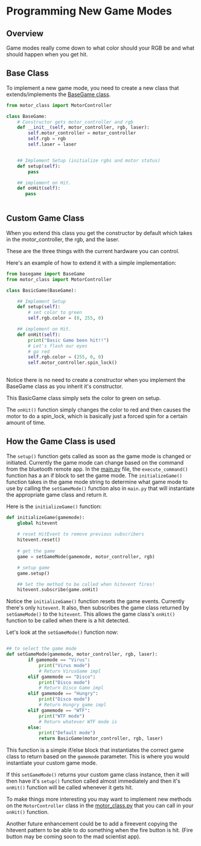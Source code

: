 # Programming New Game Modes

## Overview
Game modes really come down to what color should your RGB be and what should happen when you get hit.

## Base Class
To implement a new game mode, you need to create a new class that extends/implements the [BaseGame class](https://github.com/javaplus/MadScientist/blob/3be6801566cf3852717db674f972e4c576ec4078/code/basegame.py#L3).

```Python
from motor_class import MotorController

class BaseGame:
    # Constructor gets motor_controller and rgb
    def __init__(self, motor_controller, rgb, laser):
        self.motor_controller = motor_controller
        self.rgb = rgb
        self.laser = laser


    ## Implement Setup (initialize rgbs and motor status)
    def setup(self):
        pass

    ## implement on Hit.
    def onHit(self):
       pass
    

```

## Custom Game Class

When you extend this class you get the constructor by default which takes in the motor_controller, the rgb, and the laser.

These are the three things with the current hardware you can control.

Here's an example of how to extend it with a simple implementation:

```Python
from basegame import BaseGame
from motor_class import MotorController

class BasicGame(BaseGame):

    ## Implement Setup
    def setup(self):
        # set color to green
        self.rgb.color = (0, 255, 0)

    ## implement on Hit.
    def onHit(self):
        print("Basic Game been hit!!")
        # Let's flash our eyes
        # go red
        self.rgb.color = (255, 0, 0)
        self.motor_controller.spin_lock()
    
```

Notice there is no need to create a constructor when you implement the BaseGame class as you inherit it's constructor.

This BasicGame class simply sets the color to green on setup.

The `onHit()` function simply changes the color to red and then causes the motor to do a spin_lock, which is basically just a forced spin for a certain amount of time.


## How the Game Class is used

The `setup()` function gets called as soon as the game mode is changed or initiated.
Currently the game mode can change based on the command from the bluetooth remote app.
In the [main.py](/code/main.py) file, the `execute_command()` function has a an if block to set the game mode. The `initializeGame()` function takes in the game mode string to determine what game mode to use by calling the `setGameMode()` function also in `main.py` that will  instantiate the appropriate game class and return it.

Here is the `initializeGame()` function:

```Python
def initializeGame(gamemode):
    global hitevent
    
    # reset HitEvent to remove previous subscribers
    hitevent.reset()
    
    # get the game
    game = setGameMode(gamemode, motor_controller, rgb)

    # setup game
    game.setup()

    ## Set the method to be called when hitevent fires!
    hitevent.subscribe(game.onHit)

```

Notice the `initializeGame()` function resets the game events. Currently there's only `hitevent`.
It also, then subscribes the game class returned by `setGameMode()` to the `hitevent`.  This allows the game class's `onHit()` function to be called when there is a hit detected.

Let's look at the `setGameMode()` function now:

```Python

## to select the game mode
def setGameMode(gamemode, motor_controller, rgb, laser):
        if gamemode == "Virus":
            print("Virus mode")
            # Return VirusGame impl
        elif gamemode == "Disco":
            print("Disco mode")
            # Return Disco Game impl
        elif gamemode == "Hungry":
            print("Disco mode")
            # Return Hungry game impl
        elif gamemode == "WTF":
            print("WTF mode")
            # Return whatever WTF mode is
        else:
            print("Default mode")
            return BasicGame(motor_controller, rgb, laser)

```

This function is a simple if/else block that instantiates the correct game class to return based on the `gamemode` parameter.  This is where you would instantiate your custom game mode.

If this `setGameMode()` returns your custom game class instance, then it will then have it's `setup()` function called almost immediately and then it's `onHit()` function will be called whenever it gets hit.

To make things more interesting you may want to implement new methods on the `MotorController` class in the [motor_class.py](/code/motor_class.py) that you can call in your `onHit()` function.

Another future enhancement could be to add a fireevent copying the hitevent pattern to be able to do something when the fire button is hit. (Fire button may be coming soon to the mad scientist app).

